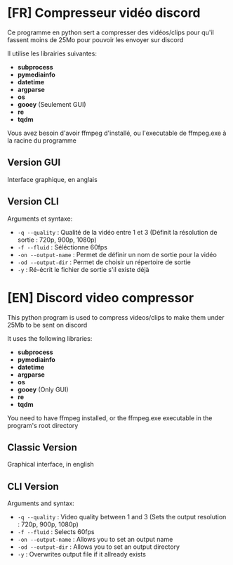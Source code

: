 # [FR] Compresseur vidéo discord


Ce programme en python sert a compresser des vidéos/clips pour qu'il fassent moins de 25Mo pour pouvoir les envoyer sur discord

Il utilise les librairies suivantes:

- **subprocess**
- **pymediainfo**
- **datetime**
- **argparse**
- **os**
- **gooey** (Seulement GUI)
- **re**
- **tqdm**

Vous avez besoin d'avoir ffmpeg d'installé, ou l'executable de ffmpeg.exe à la racine du programme

## Version GUI
Interface graphique, en anglais

## Version CLI
Arguments et syntaxe:
- `-q --quality` : Qualité de la vidéo entre 1 et 3 (Définit la résolution de sortie : 720p, 900p, 1080p)
- `-f --fluid` : Séléctionne 60fps
- `-on --output-name` : Permet de définir un nom de sortie pour la vidéo
- `-od --output-dir` : Permet de choisir un répertoire de sortie
- `-y` : Ré-écrit le fichier de sortie s'il existe déjà

# [EN] Discord video compressor

This python program is used to compress videos/clips to make them under 25Mb to be sent on discord


It uses the following libraries:

- **subprocess**
- **pymediainfo**
- **datetime**
- **argparse**
- **os**
- **gooey** (Only GUI)
- **re**
- **tqdm**

You need to have ffmpeg installed, or the ffmpeg.exe executable in the program's root directory

## Classic Version
Graphical interface, in english

## CLI Version
Arguments and syntax:
- `-q --quality` : Video quality between 1 and 3 (Sets the output resolution : 720p, 900p, 1080p)
- `-f --fluid` : Selects 60fps
- `-on --output-name` : Allows you to set an output name
- `-od --output-dir` : Allows you to set an output directory
- `-y` : Overwrites output file if it allready exists
